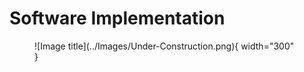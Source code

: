 # Software Implementation

<figure markdown="span">
  ![Image title](../Images/Under-Construction.png){ width="300" }
  <figcaption></figcaption>
</figure>

